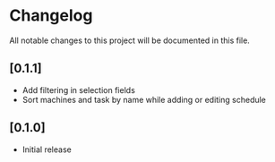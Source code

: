 # Changelog

All notable changes to this project will be documented in this file.

## [0.1.1]

- Add filtering in selection fields
- Sort machines and task by name while adding or editing schedule

## [0.1.0]

- Initial release

